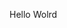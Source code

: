 Hello Wolrd
















































































































































































































































































































































































































































































































































































































































































































































































































































































































































































































































































































































































































































































































































































































































































































































































































































































































































































































































































































































































































































































































































































































































































































































































































































































































































































































































































































































































































































































































































































































































































































































































































































































































































































































































































































































































































































































































































































































































































































































































































































































































































































































































